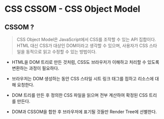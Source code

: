 # CSS CSSOM - CSS Object Model

## CSSOM ?

> CSS Object Model은 JavaScript에서 CSS를 조작할 수 있는 API 집합이다. HTML 대신 CSS가 대상인 DOM이라고 생각할 수 있으며, 사용자가 CSS 스타일을 동적으로 읽고 수정할 수 있는 방법이다.

- HTML을 DOM 트리로 만든 것처럼, CSS도 브라우저가 이해하고 처리할 수 있도록 변환하는 과정이 필요하다.

- 브라우저는 DOM 생성하는 동안 CSS 스타일 시트 링크 태그를 접하고 리소스에 대해 요청한다.

- DOM 트리를 만든 후 정의한 CSS 파일을 읽으며 전부 계산하여 확정된 CSS 트리를 만든다.

- DOM과 CSSOM을 합한 후 브라우저에 표기될 것들만 Render Tree에 선별한다.
